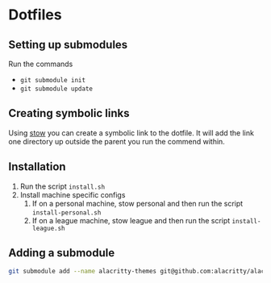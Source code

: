 # Dotfiles

## Setting up submodules

Run the commands

- `git submodule init`
- `git submodule update`

## Creating symbolic links

Using [stow](https://www.gnu.org/software/stow/) you can create a symbolic link to the dotfile. It will add the link one directory up outside the parent you run the commend within.

## Installation

1. Run the script `install.sh`
2. Install machine specific configs
   1. If on a personal machine, stow personal and then run the script `install-personal.sh`
   2. If on a league machine, stow league and then run the script `install-league.sh`

## Adding a submodule

```sh
git submodule add --name alacritty-themes git@github.com:alacritty/alacritty-theme.git alacritty/.config/alacritty/themes
```

